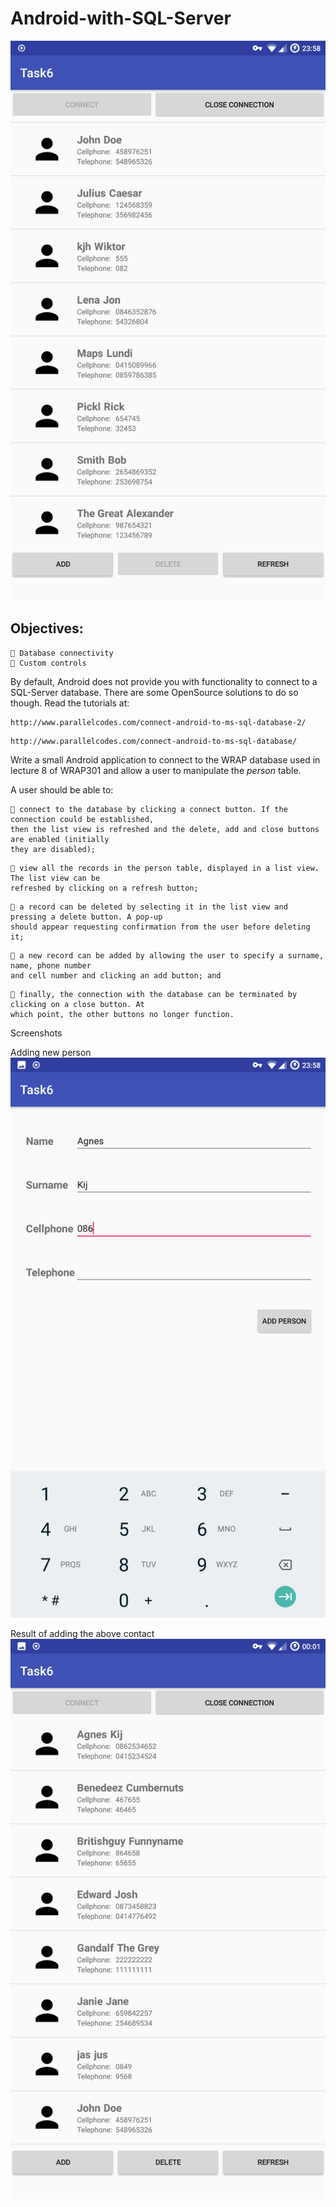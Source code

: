 # Android-with-SQL-Server

![alt text](https://github.com/oJellyBean0/Android-with-SQL-Server/blob/master/Screenshots/List%20of%20People%20once%20connected%20to%20the%20database.png)

## Objectives:

```
 Database connectivity
 Custom controls
```

By default, Android does not provide you with functionality to connect to a SQL-Server database.
There are some OpenSource solutions to do so though. Read the tutorials at:

```
http://www.parallelcodes.com/connect-android-to-ms-sql-database-2/
```
```
http://www.parallelcodes.com/connect-android-to-ms-sql-database/
```
Write a small Android application to connect to the WRAP database used in lecture 8 of WRAP301 
and allow a user to manipulate the _person_ table.

A user should be able to:

```
 connect to the database by clicking a connect button. If the connection could be established,
then the list view is refreshed and the delete, add and close buttons are enabled (initially
they are disabled);
```
```
 view all the records in the person table, displayed in a list view. The list view can be
refreshed by clicking on a refresh button;
```
```
 a record can be deleted by selecting it in the list view and pressing a delete button. A pop-up
should appear requesting confirmation from the user before deleting it;
```
```
 a new record can be added by allowing the user to specify a surname, name, phone number
and cell number and clicking an add button; and
```
```
 finally, the connection with the database can be terminated by clicking on a close button. At
which point, the other buttons no longer function.
```

Screenshots

Adding new person
![alt text](https://github.com/oJellyBean0/Android-with-SQL-Server/blob/master/Screenshots/Adding%20new%20person.png)

Result of adding the above contact
![alt test](https://github.com/oJellyBean0/Android-with-SQL-Server/blob/master/Screenshots/Result%20after%20adding%20new%20person.png)
